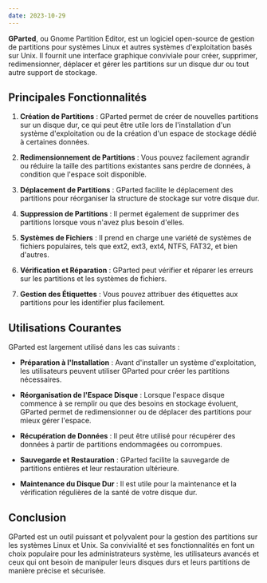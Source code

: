 ```yaml
---
date: 2023-10-29
---
```


**GParted**, ou Gnome Partition Editor, est un logiciel open-source de gestion de partitions pour systèmes Linux et autres systèmes d'exploitation basés sur Unix. Il fournit une interface graphique conviviale pour créer, supprimer, redimensionner, déplacer et gérer les partitions sur un disque dur ou tout autre support de stockage.

## Principales Fonctionnalités

1. **Création de Partitions** : GParted permet de créer de nouvelles partitions sur un disque dur, ce qui peut être utile lors de l'installation d'un système d'exploitation ou de la création d'un espace de stockage dédié à certaines données.

2. **Redimensionnement de Partitions** : Vous pouvez facilement agrandir ou réduire la taille des partitions existantes sans perdre de données, à condition que l'espace soit disponible.

3. **Déplacement de Partitions** : GParted facilite le déplacement des partitions pour réorganiser la structure de stockage sur votre disque dur.

4. **Suppression de Partitions** : Il permet également de supprimer des partitions lorsque vous n'avez plus besoin d'elles.

5. **Systèmes de Fichiers** : Il prend en charge une variété de systèmes de fichiers populaires, tels que ext2, ext3, ext4, NTFS, FAT32, et bien d'autres.

6. **Vérification et Réparation** : GParted peut vérifier et réparer les erreurs sur les partitions et les systèmes de fichiers.

7. **Gestion des Étiquettes** : Vous pouvez attribuer des étiquettes aux partitions pour les identifier plus facilement.

## Utilisations Courantes

GParted est largement utilisé dans les cas suivants :

- **Préparation à l'Installation** : Avant d'installer un système d'exploitation, les utilisateurs peuvent utiliser GParted pour créer les partitions nécessaires.

- **Réorganisation de l'Espace Disque** : Lorsque l'espace disque commence à se remplir ou que des besoins en stockage évoluent, GParted permet de redimensionner ou de déplacer des partitions pour mieux gérer l'espace.

- **Récupération de Données** : Il peut être utilisé pour récupérer des données à partir de partitions endommagées ou corrompues.

- **Sauvegarde et Restauration** : GParted facilite la sauvegarde de partitions entières et leur restauration ultérieure.

- **Maintenance du Disque Dur** : Il est utile pour la maintenance et la vérification régulières de la santé de votre disque dur.

## Conclusion

GParted est un outil puissant et polyvalent pour la gestion des partitions sur les systèmes Linux et Unix. Sa convivialité et ses fonctionnalités en font un choix populaire pour les administrateurs système, les utilisateurs avancés et ceux qui ont besoin de manipuler leurs disques durs et leurs partitions de manière précise et sécurisée.